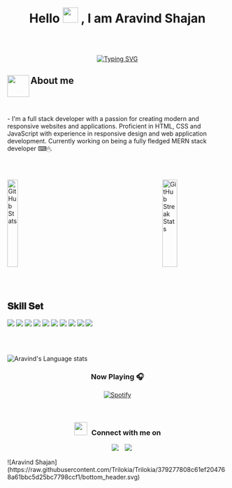 
<h1 align="center"> Hello <img src="https://media.giphy.com/media/hvRJCLFzcasrR4ia7z/giphy.gif" width="35"> , I am Aravind Shajan </h1>
<br><br>
<!-- Typerwriter Effect  -->
<p align="center">
  <a href="https://git.io/typing-svg"><img src="https://readme-typing-svg.herokuapp.com?font=Press+Start+2P&pause=1000&width=435&lines=MERN+stack+developer;Tech+enthusiast" alt="Typing SVG" /></a>
</p>

<div>
	<div>
		<!-- Hooded coder GIF -->
		<img align="left" src = "https://user-images.githubusercontent.com/63050133/156777293-72a6e681-2582-4a9d-ad92-09d1181d47c7.gif" width = 50px height=50px>
		<h2 align="left"  font-weight="bold">About me</h2>
		<br><br>
		<p>- I'm a full stack developer with a passion for creating modern and responsive websites and applications. Proficient in HTML, CSS and JavaScript with experience in responsive design and web application development. Currently working on being a fully fledged MERN stack developer  ⌨🖱.
<br></p>
	</div>
	
</div>
  
<br><br>

<!-- Github Information containers -->
<div style="display: flex; justify-content: space-between;">
	<a href="https://github.com/aravindshajan6">
		<img width="48%" height="200" src="https://github-readme-stats.vercel.app/api?username=aravindshajan6&theme=radical&title_color=ff3068" alt="GitHub Stats">
	</a>
  	<a href="https://github.com/aravindshajan6">
		<img width="48%" height="200" src="http://github-readme-streak-stats.herokuapp.com/?user=aravindshajan6&theme=radical&date_format=M%20j%5B%2C%20Y%5D&ring=ff3068&fire=ff3068&sideNums=ff3068" alt="GitHub Streak Stats">
	</a>
</div>


<div>
	<br>
	<p align="left">  
		
 <br>

 <h2 font-weight="bold">𝐒𝐤𝐢𝐥𝐥 𝐒𝐞𝐭</h2>
<!-- Skill set ICONS-->
 <img  src="https://readme-components.vercel.app/api?component=logo&fill=black&logo=react&animation=spin&svgfill=15d8fe">  
  <img  src="https://readme-components.vercel.app/api?component=logo&fill=black&logo=node.js&svgfill=659b60">
  <img  src="https://readme-components.vercel.app/api?component=logo&fill=black&logo=javascript&svgfill=f6df1c">

  <img  src="https://readme-components.vercel.app/api?component=logo&fill=black&logo=express.js&svgfill=2d79c7">
  <img  src="https://readme-components.vercel.app/api?component=logo&fill=black&logo=mongodb&svgfill=8ed5fa">

<img  src="https://readme-components.vercel.app/api?component=logo&fill=black&logo=typescript&svgfill=2d79c7">

<img  src="https://readme-components.vercel.app/api?component=logo&fill=black&logo=git&svgfill=df5c43">  

<img  src="https://readme-components.vercel.app/api?component=logo&fill=black&logo=sass&svgfill=cd6799">

<img  src="https://readme-components.vercel.app/api?component=logo&fill=black&logo=CSS3&svgfill=028dd1">

<img  src="https://readme-components.vercel.app/api?component=logo&fill=black&logo=github">


</p>
<br />
<br />
		
<!-- Languages used-->

![Aravind's Language stats](https://github-readme-stats-eight-theta.vercel.app/api/top-langs/?username=aravindshajan6&layout=compact&langs_count=8&hide_border=true)
<br />	
	
<!-- Spotify Now playing-->
<h3 align="center">Now Playing 🎧</h3>
<div align="center">
	
[![Spotify](https://github-readme-remake.vercel.app/api/spotify)](https://open.spotify.com/user/1r6gjgp7dau4g49i5kdfmyme3)
</div>	
<br />

</table>
<h3 align="center" > <img src="https://media.giphy.com/media/iY8CRBdQXODJSCERIr/giphy.gif" width="30" height="30" style="margin-right: 10px;">Connect with me on </h3>

<p align="center">

 <div align="center"  class="icons-social" style="margin-left: 10px;">
        <a style="margin-left: 10px;"  target="_blank" href="https://www.linkedin.com/in/aravindshajan/">
			<img src="https://img.icons8.com/doodle/40/000000/linkedin--v2.png" ></a>
        <a style="margin-left: 10px;" target="_blank" href="https://twitter.com/Aravindshajan">
			<img src="https://img.icons8.com/doodle/1x/twitter-squared--v2.png" ></a>
		
</div>

</p> 
![Aravind Shajan](https://raw.githubusercontent.com/Trilokia/Trilokia/379277808c61ef204768a61bbc5d25bc7798ccf1/bottom_header.svg)
<br>





